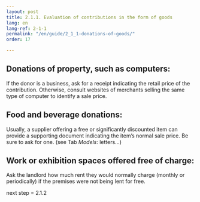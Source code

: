 ```yaml
---
layout: post
title: 2.1.1. Evaluation of contributions in the form of goods
lang: en
lang-ref: 2-1-1
permalink: "/en/guide/2_1_1-donations-of-goods/"
order: 17

---
```

## Donations of property, such as computers:

If the donor is a business, ask for a receipt indicating the retail price of the contribution. Otherwise, consult websites of merchants selling the same type of computer to identify a sale price.

## Food and beverage donations:

Usually, a supplier offering a free or significantly discounted item can provide a supporting document indicating the item’s normal sale price. Be sure to ask for one. (see Tab _Models_: letters…)

## Work or exhibition spaces offered free of charge:

Ask the landlord how much rent they would normally charge (monthly or periodically) if the premises were not being lent for free.

next step = 2.1.2

